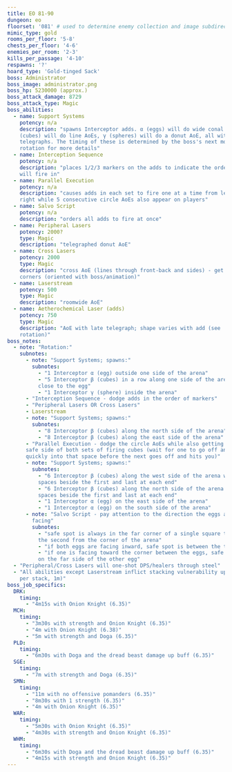 ```yaml
---
title: EO 81-90
dungeon: eo
floorset: '081' # used to determine enemy collection and image subdirectory
mimic_type: gold
rooms_per_floor: '5-8'
chests_per_floor: '4-6'
enemies_per_room: '2-3'
kills_per_passage: '4-10'
respawns: '?'
hoard_type: 'Gold-tinged Sack'
boss: Administrator
boss_image: administrator.png
boss_hp: 5230000 (approx.)
boss_attack_damage: 8729
boss_attack_type: Magic
boss_abilities:
  - name: Support Systems
    potency: n/a
    description: "spawns Interceptor adds. α (eggs) will do wide conal AoEs, β
    (cubes) will do line AoEs, γ (spheres) will do a donut AoE, all with late
    telegraphs. The timing of these is determined by the boss's next move. See
    rotation for more details"
  - name: Interception Sequence
    potency: n/a
    description: "places 1/2/3 markers on the adds to indicate the order they
    will fire in"
  - name: Parallel Execution
    potency: n/a
    description: "causes adds in each set to fire one at a time from left to
    right while 5 consecutive circle AoEs also appear on players"
  - name: Salvo Script
    potency: n/a
    description: "orders all adds to fire at once"
  - name: Peripheral Lasers
    potency: 2000?
    type: Magic
    description: "telegraphed donut AoE"
  - name: Cross Lasers
    potency: 2000
    type: Magic
    description: "cross AoE (lines through front-back and sides) - get to
    corners (oriented with boss/animation)"
  - name: Laserstream
    potency: 500
    type: Magic
    description: "roomwide AoE"
  - name: Aetherochemical Laser (adds)
    potency: 750
    type: Magic
    description: "AoE with late telegraph; shape varies with add (see
    rotation)"
boss_notes:
  - note: "Rotation:"
    subnotes:
      - note: "Support Systems; spawns:"
        subnotes:
          - "1 Interceptor α (egg) outside one side of the arena"
          - "5 Interceptor β (cubes) in a row along one side of the arena,
          close to the egg"
          - "1 Interceptor γ (sphere) inside the arena"
      - "Interception Sequence - dodge adds in the order of markers"
      - "Peripheral Lasers OR Cross Lasers"
      - Laserstream
      - note: "Support Systems; spawns:"
        subnotes:
          - "8 Interceptor β (cubes) along the north side of the arena"
          - "8 Interceptor β (cubes) along the east side of the arena"
      - "Parallel Execution - dodge the circle AoEs while also getting to the
      safe side of both sets of firing cubes (wait for one to go off and run
      quickly into that space before the next goes off and hits you)"
      - note: "Support Systems; spawns:"
        subnotes:
          - "6 Interceptor β (cubes) along the west side of the arena with
          spaces beside the first and last at each end"
          - "6 Interceptor β (cubes) along the north side of the arena with
          spaces beside the first and last at each end"
          - "1 Interceptor α (egg) on the east side of the arena"
          - "1 Interceptor α (egg) on the south side of the arena"
      - note: "Salvo Script - pay attention to the direction the eggs are
        facing"
        subnotes:
          - "safe spot is always in the far corner of a single square that is
          the second from the corner of the arena"
          - "if both eggs are facing inward, safe spot is between the two eggs"
          - "if one is facing toward the corner between the eggs, safe spot is
          on the far side of the other egg"
  - "Peripheral/Cross Lasers will one-shot DPS/healers through steel"
  - "All abilities except Laserstream inflict stacking vulnerability up (10%
    per stack, 1m)"
boss_job_specifics:
  DRK:
    timing:
      - "4m15s with Onion Knight (6.35)"
  MCH:
    timing:
      - "3m30s with strength and Onion Knight (6.35)"
      - "4m with Onion Knight (6.38)"
      - "5m with strength and Doga (6.35)"
  PLD:
    timing:
      - "6m30s with Doga and the dread beast damage up buff (6.35)"
  SGE:
    timing:
      - "7m with strength and Doga (6.35)"
  SMN:
    timing:
      - "11m with no offensive pomanders (6.35)"
      - "8m30s with 1 strength (6.35)"
      - "4m with Onion Knight (6.35)"
  WAR:
    timing:
      - "5m30s with Onion Knight (6.35)"
      - "4m30s with strength and Onion Knight (6.35)"
  WHM:
    timing:
      - "6m30s with Doga and the dread beast damage up buff (6.35)"
      - "4m15s with strength and Onion Knight (6.35)"
---
```

